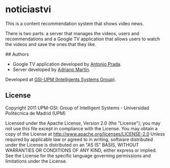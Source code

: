 # noticiastvi

This is a content recommendation system that shows video news.

There is two parts: a server that manages the videos, users and recommendations and a Google TV application that allows users to watch the videos and save the ones that they like.

## Authors 

- Google TV application developed by [Antonio Prada](https://github.com/toniprada).
- Server developed by [Adriano Martín](https://github.com/adri87).

Developed at [GSI-UPM (Intelligents Systems Group)](http://www.gsi.dit.upm.es/).
  
## License 

Copyright 2011 UPM-GSI: Group of Intelligent Systems - Universidad Politécnica de Madrid (UPM) 

Licensed under the Apache License, Version 2.0 (the "License");
you may not use this file except in compliance with the License. 
You may obtain a copy of the License at http://www.apache.org/licenses/LICENSE-2.0 
Unless required by applicable law or agreed to in writing, 
software distributed under the License is distributed on an "AS IS" BASIS, 
WITHOUT WARRANTIES OR CONDITIONS OF ANY KIND, either express or implied. 
See the License for the specific language governing permissions and limitations under the License. 			
